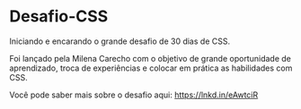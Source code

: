 # Desafio-CSS

Iniciando e encarando o grande desafio de 30 dias de CSS.

Foi lançado pela Milena Carecho com o objetivo de grande oportunidade de aprendizado, troca de experiências e colocar em prática as habilidades com CSS.

Você pode saber mais sobre o desafio aqui:
https://lnkd.in/eAwtciR
